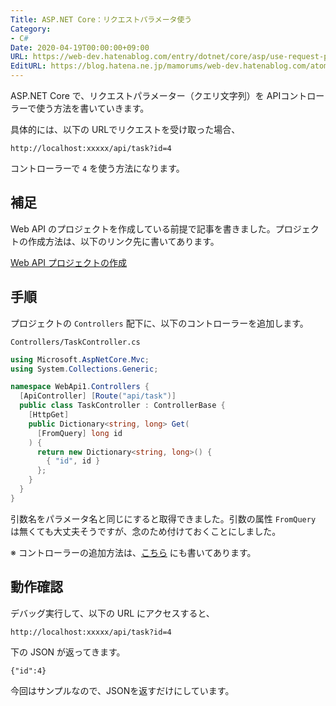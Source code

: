 ```yaml
---
Title: ASP.NET Core：リクエストパラメータ使う
Category:
- C#
Date: 2020-04-19T00:00:00+09:00
URL: https://web-dev.hatenablog.com/entry/dotnet/core/asp/use-request-parameter
EditURL: https://blog.hatena.ne.jp/mamorums/web-dev.hatenablog.com/atom/entry/26006613547223444
---
```


ASP.NET Core で、リクエストパラメーター（クエリ文字列）を APIコントローラーで使う方法を書いていきます。

具体的には、以下の URLでリクエストを受け取った場合、

```
http://localhost:xxxxx/api/task?id=4
```

コントローラーで `4` を使う方法になります。


## 補足
Web API のプロジェクトを作成している前提で記事を書きました。プロジェクトの作成方法は、以下のリンク先に書いてあります。

[Web API プロジェクトの作成](/entry/dotnet/core/asp/create-web-api-project)


## 手順
プロジェクトの `Controllers` 配下に、以下のコントローラーを追加します。

`Controllers/TaskController.cs`

```cs
using Microsoft.AspNetCore.Mvc;
using System.Collections.Generic;

namespace WebApi1.Controllers {
  [ApiController] [Route("api/task")]    
  public class TaskController : ControllerBase {
    [HttpGet]
    public Dictionary<string, long> Get(
      [FromQuery] long id
    ) {
      return new Dictionary<string, long>() {
        { "id", id }
      };
    }
  }
}
```

引数名をパラメータ名と同じにすると取得できました。引数の属性 `FromQuery` は無くても大丈夫そうですが、念のため付けておくことにしました。

※ コントローラーの追加方法は、[こちら](/entry/dotnet/core/asp/return-json-response) にも書いてあります。


## 動作確認
デバッグ実行して、以下の URL にアクセスすると、

```
http://localhost:xxxxx/api/task?id=4
```

下の JSON が返ってきます。

```
{"id":4}
```

今回はサンプルなので、JSONを返すだけにしています。

